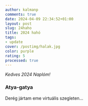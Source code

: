 ```yaml
---
author: kalmanp
comments: true
date: 2024-04-09 22:34:52+01:00
layout: post
slug: 24haho
title: 2024 hahó
tags:
- update
cover: /postimg/halak.jpg
color: purple
rating: 5
processed: true
---
```


_Kedves 2024 Naplóm!_

### Atya-gatya
Derég jártam eme virtuális szegleten...